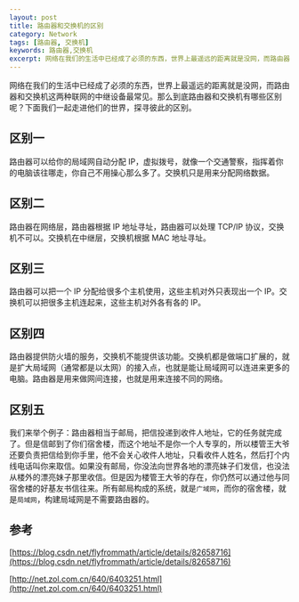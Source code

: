 ```yaml
---
layout: post
title: 路由器和交换机的区别
category: Network
tags: [路由器, 交换机]
keywords: 路由器,交换机
excerpt: 网络在我们的生活中已经成了必须的东西，世界上最遥远的距离就是没网，而路由器和交换机这两种联网的中继设备最常见。
---
```


网络在我们的生活中已经成了必须的东西，世界上最遥远的距离就是没网，而路由器和交换机这两种联网的中继设备最常见。那么到底路由器和交换机有哪些区别呢？下面我们一起走进他们的世界，探寻彼此的区别。

## 区别一

路由器可以给你的局域网自动分配 IP，虚拟拨号，就像一个交通警察，指挥着你的电脑该往哪走，你自己不用操心那么多了。交换机只是用来分配网络数据。

## 区别二

路由器在网络层，路由器根据 IP 地址寻址，路由器可以处理 TCP/IP 协议，交换机不可以。交换机在中继层，交换机根据 MAC 地址寻址。

## 区别三

路由器可以把一个 IP 分配给很多个主机使用，这些主机对外只表现出一个 IP。交换机可以把很多主机连起来，这些主机对外各有各的 IP。

## 区别四

路由器提供防火墙的服务，交换机不能提供该功能。交换机都是做端口扩展的，就是扩大局域网（通常都是以太网）的接入点，也就是能让局域网可以连进来更多的电脑。路由器是用来做网间连接，也就是用来连接不同的网络。

## 区别五

我们来举个例子：路由器相当于邮局，把信投递到收件人地址，它的任务就完成了。但是信邮到了你们宿舍楼，而这个地址不是你一个人专享的，所以楼管王大爷还要负责把信给到你手里，他不会关心收件人地址，只看收件人姓名，然后打个内线电话叫你来取信。如果没有邮局，你没法向世界各地的漂亮妹子们发信，也没法从楼外的漂亮妹子那里收信。但是因为楼管王大爷的存在，你仍然可以通过他与同宿舍楼的好基友书信往来。所有邮局构成的系统，就是`广域网`，而你的宿舍楼，就是`局域网`，构建局域网是不需要路由器的。

## 参考

[https://blog.csdn.net/flyfrommath/article/details/82658716](https://blog.csdn.net/flyfrommath/article/details/82658716)

[http://net.zol.com.cn/640/6403251.html](http://net.zol.com.cn/640/6403251.html)
